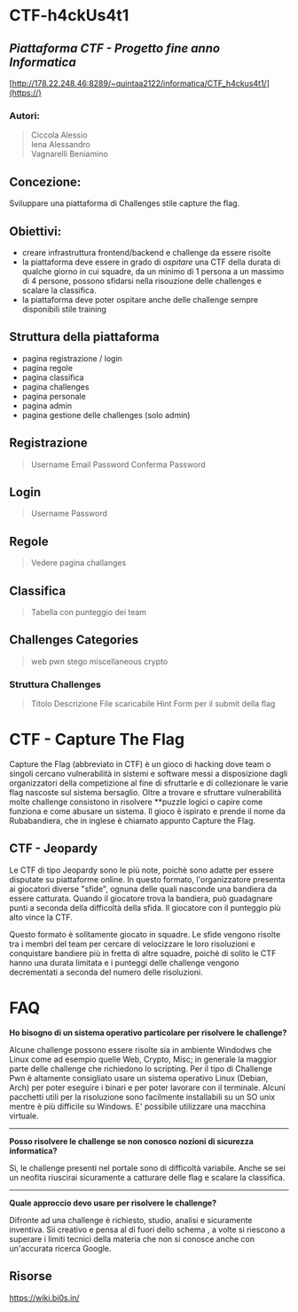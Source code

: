# CTF-h4ckUs4t1

## _Piattaforma CTF - Progetto fine anno Informatica_

[http://178.22.248.46:8289/~quintaa2122/informatica/CTF_h4ckus4t1/](https://)

### Autori:

> Ciccola Alessio <br>
> Iena Alessandro <br>
> Vagnarelli Beniamino

## Concezione:

Sviluppare una piattaforma di Challenges stile capture the flag.

## Obiettivi:

- creare infrastruttura frontend/backend e challenge da essere risolte
- la piattaforma deve essere in grado di _ospitare_ una CTF della durata di qualche giorno in cui squadre, da un minimo di 1 persona a un massimo di 4 persone, possono sfidarsi nella risouzione delle challenges e scalare la classifica.
- la piattaforma deve poter ospitare anche delle challenge sempre disponibili stile training

## Struttura della piattaforma

- pagina registrazione / login
- pagina regole
- pagina classifica
- pagina challenges
- pagina personale
- pagina admin
- pagina gestione delle challenges (solo admin)

## Registrazione

> Username
> Email
> Password
> Conferma Password

## Login

> Username
> Password

## Regole

> Vedere pagina challanges

## Classifica

> Tabella con punteggio dei team

## Challenges Categories

> web
> pwn
> stego
> miscellaneous
> crypto

### Struttura Challenges

> Titolo
> Descrizione
> File scaricabile
> Hint
> Form per il submit della flag

# CTF - Capture The Flag

Capture the Flag (abbreviato in CTF) è un gioco di hacking dove team o singoli cercano vulnerabilità in sistemi e software messi a disposizione dagli organizzatori della competizione al fine di sfruttarle e di collezionare le varie flag nascoste sul sistema bersaglio. Oltre a trovare e sfruttare vulnerabilità molte challenge consistono in risolvere **puzzle logici o capire come funziona e come abusare un sistema. Il gioco è ispirato e prende il nome da Rubabandiera, che in inglese è chiamato appunto Capture the Flag.

## CTF - Jeopardy

Le CTF di tipo Jeopardy sono le più note, poichè sono adatte per essere disputate su piattaforme online. In questo formato, l'organizzatore presenta ai giocatori diverse "sfide", ognuna delle quali nasconde una bandiera da essere catturata. Quando il giocatore trova la bandiera, può guadagnare punti a seconda della difficoltà della sfida. Il giocatore con il punteggio più alto vince la CTF.

Questo formato è solitamente giocato in squadre. Le sfide vengono risolte tra i membri del team per cercare di velocizzare le loro risoluzioni e conquistare bandiere più in fretta di altre squadre, poiché di solito le CTF hanno una durata limitata e i punteggi delle challenge vengono decrementati a seconda del numero delle risoluzioni.

# FAQ

**Ho bisogno di un sistema operativo particolare per risolvere le challenge?**

Alcune challenge possono essere risolte sia in ambiente Windodws che Linux come ad esempio quelle Web, Crypto, Misc; in generale la maggior parte delle challenge che richiedono lo scripting.
Per il tipo di Challenge Pwn è altamente consigliato usare un sistema operativo Linux (Debian, Arch) per poter eseguire i binari e per poter lavorare con il terminale. Alcuni pacchetti utili per la risoluzione sono facilmente installabili su un SO unix mentre è più difficile su Windows.
E' possibile utilizzare una macchina virtuale.

---

**Posso risolvere le challenge se non conosco nozioni di sicurezza informatica?**

Sì, le challenge presenti nel portale sono di difficoltà variabile.
Anche se sei un neofita riuscirai sicuramente a catturare delle flag e scalare la classifica.

---



**Quale approccio devo usare per risolvere le challenge?**

Difronte ad una challenge è richiesto, studio, analisi e sicuramente inventiva. Sii creativo e pensa al di fuori dello schema , a volte si riescono a superare i limiti tecnici della materia che non si conosce anche con un'accurata ricerca Google.


## Risorse 
https://wiki.bi0s.in/
